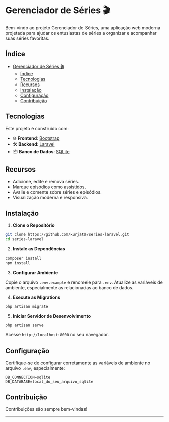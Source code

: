 

# Gerenciador de Séries 🎬

Bem-vindo ao projeto Gerenciador de Séries, uma aplicação web moderna projetada para ajudar os entusiastas de séries a organizar e acompanhar suas séries favoritas.

## Índice

- [Gerenciador de Séries 🎬](#gerenciador-de-séries-)
  - [Índice](#índice)
  - [Tecnologias](#tecnologias)
  - [Recursos](#recursos)
  - [Instalação](#instalação)
  - [Configuração](#configuração)
  - [Contribuição](#contribuição)

## Tecnologias

Este projeto é construído com:

- 🌐 **Frontend**: [Bootstrap](https://getbootstrap.com/)
- 🛠️ **Backend**: [Laravel](https://laravel.com/)
- 📦 **Banco de Dados**: [SQLite](https://www.sqlite.org/index.html)

## Recursos

- Adicione, edite e remova séries.
- Marque episódios como assistidos.
- Avalie e comente sobre séries e episódios.
- Visualização moderna e responsiva.

## Instalação

1. **Clone o Repositório**

```bash
git clone https://github.com/kurjata/series-laravel.git
cd series-laravel
```

2. **Instale as Dependências**

```bash
composer install
npm install
```

3. **Configurar Ambiente**

Copie o arquivo `.env.example` e renomeie para `.env`. Atualize as variáveis de ambiente, especialmente as relacionadas ao banco de dados.

4. **Execute as Migrations**

```bash
php artisan migrate
```

5. **Iniciar Servidor de Desenvolvimento**

```bash
php artisan serve
```

Acesse `http://localhost:8000` no seu navegador.

## Configuração

Certifique-se de configurar corretamente as variáveis de ambiente no arquivo `.env`, especialmente:

```
DB_CONNECTION=sqlite
DB_DATABASE=local_do_seu_arquivo_sqlite
```

## Contribuição

Contribuições são sempre bem-vindas!



---

